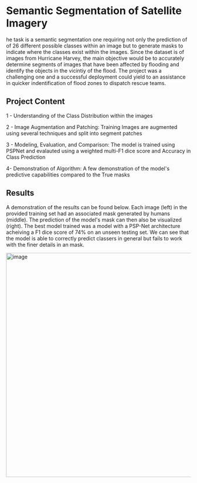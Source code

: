 # Semantic Segmentation of Satellite Imagery
he task is a semantic segmentation one requiring not only the prediction of of 26 different possible classes within an image but to generate masks to indicate where the classes exist within the images. Since the dataset is of images from Hurricane Harvey, the main objective would be to accurately determine segments of images that have been affected by flooding and identify the objects in the vicintiy of the flood. The project was a challenging one and a successful deployment could yield to an assistance in quicker indentification of flood zones to dispatch rescue teams.

## Project Content
1 - Understanding of the Class Distribution within the images

2 - Image Augmentation and Patching: Training Images are augmented using several techniques and split into segment patches

3 - Modeling, Evaluation, and Comparison: The model is trained using PSPNet and evalauted using a weighted multi-F1 dice score and Accuracy in Class Prediction

4- Demonstration of Algorithm: A few demonstration of the model's predictive capabilities compared to the True masks

## Results
A demonstration of the results can be found below. Each image (left) in the provided training set had an associated mask generated by humans (middle). The prediction of the model's mask can then also be visualized (right). The best model trained was a model with a PSP-Net architecture acheiving a F1 dice score of 74% on an unseen testing set. We can see that the model is able to correctly predict classers in general but fails to work with the finer details in an mask.

<img width="612" alt="image" src="https://user-images.githubusercontent.com/127489117/232487518-7f7fac2d-f231-4d30-b4fb-a2616b80f945.png">
